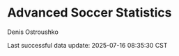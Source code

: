 # Advanced Soccer Statistics
Denis Ostroushko

<!-- gfm -->

Last successful data update: 2025-07-16 08:35:30 CST
